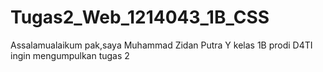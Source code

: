 # Tugas2_Web_1214043_1B_CSS
Assalamualaikum pak,saya Muhammad Zidan Putra Y kelas 1B prodi D4TI ingin mengumpulkan tugas 2
